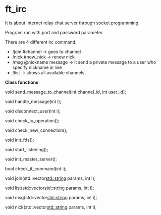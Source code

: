 # ft_irc

It is about internet relay chat server through socket programming.

Program run with port and password parameter.

There are 4 different irc command.

- /join #channel -> goes to channel
- /nick #new_nick -> renew nick
- /msg @nickname message -> it send a private message to a user who specify nickname in line
- /list -> shows all available channels

**Class functions**

void send_message_to_channel(int channel_id, int user_id);

void handle_message(int i);

void disconnect_user(int i);

void check_io_operation();

void check_new_connection();

void init_fds();

void start_listening();

void init_master_server();

bool check_if_command(int i);

void join(std::vector<std::string> params, int i);

void list(std::vector<std::string> params, int i);

void msg(std::vector<std::string> params, int i);

void nick(std::vector<std::string> params, int i);
